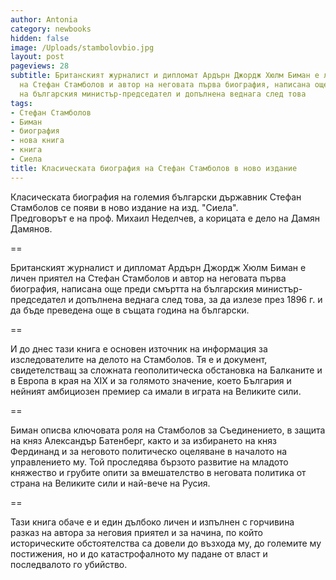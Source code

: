 ```yaml
---
author: Antonia
category: newbooks
hidden: false
image: /Uploads/stambolovbio.jpg
layout: post
pageviews: 28
subtitle: Британският журналист и дипломат Ардърн Джордж Хюлм Биман е личен приятел
  на Стефан Стамболов и автор на неговата първа биография, написана още преди смъртта
  на българския министър-председател и допълнена веднага след това
tags:
- Стефан Стамболов
- Биман
- биография
- нова книга
- книга
- Сиела
title: Класическата биография на Стефан Стамболов в ново издание
---
```


Класическата биография на големия български държавник Стефан Стамболов се появи в ново издание на изд. "Сиела".\
Предговорът е на проф. Михаил Неделчев, а корицата е дело на Дамян Дамянов. 

\==

Британският журналист и дипломат Ардърн Джордж Хюлм Биман е личен приятел на Стефан Стамболов и автор на неговата първа биография, написана още преди смъртта на българския министър-председател и допълнена веднага след това, за да излезе през 1896 г. и да бъде преведена още в същата година на български.

\==

И до днес тази книга е основен източник на информация за изследователите на делото на Стамболов. Тя е и документ, свидетелстващ за сложната геополитическа обстановка на Балканите и в Европа в края на XIX и за голямото значение, което България и нейният амбициозен премиер са имали в играта на Великите сили.

\==

Биман описва ключовата роля на Стамболов за Съединението, в защита на княз Александър Батенберг, както и за избирането на княз Фердинанд и за неговото политическо оцеляване в началото на управлението му. Той проследява бързото развитие на младото княжество и грубите опити за вмешателство в неговата политика от страна на Великите сили и най-вече на Русия.

\==

Тази книга обаче е и един дълбоко личен и изпълнен с горчивина разказ на автора за неговия приятел и за начина, по който историческите обстоятелства са довели до възхода му, до големите му постижения, но и до катастрофалното му падане от власт и последвалото го убийство.